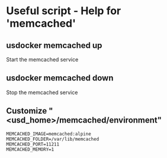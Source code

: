 # Useful script - Help for 'memcached'

## usdocker memcached up

Start the memcached service

## usdocker memcached down

Stop the memcached service

## Customize "<usd_home>/memcached/environment"

```
MEMCACHED_IMAGE=memcached:alpine
MEMCACHED_FOLDER=/var/lib/memcached
MEMCACHED_PORT=11211
MEMCACHED_MEMORY=1
```
